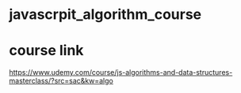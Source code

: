 # javascrpit_algorithm_course

# course link

https://www.udemy.com/course/js-algorithms-and-data-structures-masterclass/?src=sac&kw=algo